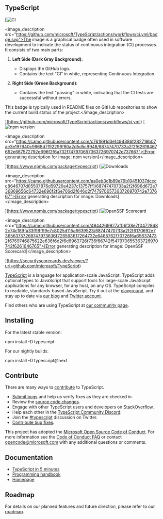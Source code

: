 ## TypeScript

[](#typescript)

[![CI](https://github.com/microsoft/TypeScript/actions/workflows/ci.yml/badge.svg)

<image_description src="https://github.com/microsoft/TypeScript/actions/workflows/ci.yml/badge.svg">The image is a graphical badge often used in software development to indicate the status of continuous integration (CI) processes. It consists of two main parts:

1. **Left Side (Dark Gray Background):**
   - Displays the GitHub logo.
   - Contains the text "CI" in white, representing Continuous Integration.

2. **Right Side (Green Background):**
   - Contains the text "passing" in white, indicating that the CI tests are successful without errors.

This badge is typically used in README files on GitHub repositories to show the current build status of the project.</image_description>

](https://github.com/microsoft/TypeScript/actions/workflows/ci.yml) [![npm version](https://camo.githubusercontent.com/c761891d3e1494386f282719b07ae3e197640c9668d7f92299f80a2d5d5c9948/68747470733a2f2f62616467652e667572792e696f2f6a732f747970657363726970742e737667)

<image_description src="https://camo.githubusercontent.com/c761891d3e1494386f282719b07ae3e197640c9668d7f92299f80a2d5d5c9948/68747470733a2f2f62616467652e667572792e696f2f6a732f747970657363726970742e737667">[Error generating description for image: npm version]</image_description>

](https://www.npmjs.com/package/typescript) [![Downloads](https://camo.githubusercontent.com/aa0eb3c1b89e79b10451037dcccc8646707d05507876d59729e4237c13757ff1/68747470733a2f2f696d672e736869656c64732e696f2f6e706d2f646d2f747970657363726970742e737667)

<image_description src="https://camo.githubusercontent.com/aa0eb3c1b89e79b10451037dcccc8646707d05507876d59729e4237c13757ff1/68747470733a2f2f696d672e736869656c64732e696f2f6e706d2f646d2f747970657363726970742e737667">[Error generating description for image: Downloads]</image_description>

](https://www.npmjs.com/package/typescript) [![OpenSSF Scorecard](https://camo.githubusercontent.com/4944269927af06f38e7f04728682c74c189fa33f98f99e7c8025d115a6639523/68747470733a2f2f6170692e736563757269747973636f726563617264732e6465762f70726f6a656374732f6769746875622e636f6d2f6d6963726f736f66742f547970655363726970742f6261646765)

<image_description src="https://camo.githubusercontent.com/4944269927af06f38e7f04728682c74c189fa33f98f99e7c8025d115a6639523/68747470733a2f2f6170692e736563757269747973636f726563617264732e6465762f70726f6a656374732f6769746875622e636f6d2f6d6963726f736f66742f547970655363726970742f6261646765">[Error generating description for image: OpenSSF Scorecard]</image_description>

](https://securityscorecards.dev/viewer/?uri=github.com/microsoft/TypeScript)

[TypeScript](https://www.typescriptlang.org/) is a language for application-scale JavaScript. TypeScript adds optional types to JavaScript that support tools for large-scale JavaScript applications for any browser, for any host, on any OS. TypeScript compiles to readable, standards-based JavaScript. Try it out at the [playground](https://www.typescriptlang.org/play/), and stay up to date via [our blog](https://blogs.msdn.microsoft.com/typescript) and [Twitter account](https://twitter.com/typescript).

Find others who are using TypeScript at [our community page](https://www.typescriptlang.org/community/).

## Installing

[](#installing)

For the latest stable version:

npm install -D typescript

For our nightly builds:

npm install -D typescript@next

## Contribute

[](#contribute)

There are many ways to [contribute](https://github.com/microsoft/TypeScript/blob/main/CONTRIBUTING.md) to TypeScript.

*   [Submit bugs](https://github.com/microsoft/TypeScript/issues) and help us verify fixes as they are checked in.
*   Review the [source code changes](https://github.com/microsoft/TypeScript/pulls).
*   Engage with other TypeScript users and developers on [StackOverflow](https://stackoverflow.com/questions/tagged/typescript).
*   Help each other in the [TypeScript Community Discord](https://discord.gg/typescript).
*   Join the [#typescript](https://twitter.com/search?q=%23TypeScript) discussion on Twitter.
*   [Contribute bug fixes](https://github.com/microsoft/TypeScript/blob/main/CONTRIBUTING.md).

This project has adopted the [Microsoft Open Source Code of Conduct](https://opensource.microsoft.com/codeofconduct/). For more information see the [Code of Conduct FAQ](https://opensource.microsoft.com/codeofconduct/faq/) or contact [opencode@microsoft.com](mailto:opencode@microsoft.com) with any additional questions or comments.

## Documentation

[](#documentation)

*   [TypeScript in 5 minutes](https://www.typescriptlang.org/docs/handbook/typescript-in-5-minutes.html)
*   [Programming handbook](https://www.typescriptlang.org/docs/handbook/intro.html)
*   [Homepage](https://www.typescriptlang.org/)

## Roadmap

[](#roadmap)

For details on our planned features and future direction, please refer to our [roadmap](https://github.com/microsoft/TypeScript/wiki/Roadmap).